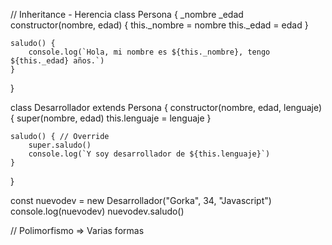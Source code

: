 
// Inheritance - Herencia
class Persona {
    _nombre
    _edad
    constructor(nombre, edad) {
        this._nombre = nombre
        this._edad = edad
    }

    saludo() {
        console.log(`Hola, mi nombre es ${this._nombre}, tengo ${this._edad} años.`)
    }
}

class Desarrollador extends Persona {
    constructor(nombre, edad, lenguaje) {
        super(nombre, edad)
        this.lenguaje = lenguaje
    }

    saludo() { // Override
        super.saludo()
        console.log(`Y soy desarrollador de ${this.lenguaje}`)
    }
}

const nuevodev = new Desarrollador("Gorka", 34, "Javascript")
console.log(nuevodev)
nuevodev.saludo()

// Polimorfismo => Varias formas